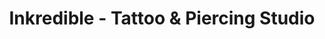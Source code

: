 ---
title: "Inkredible - Tattoo & Piercing Studio"
url: /einsiedeln/inkredible-tattoo-und-piercing-studio/
shop: Tattoo
---